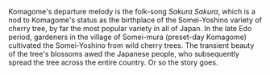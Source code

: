 Komagome's departure melody is the folk-song *Sakura Sakura*, which is a nod to Komagome's status as the birthplace of the Somei-Yoshino variety of cherry tree, by far the most popular variety in all of Japan. In the late Edo period, gardeners in the village of Somei-mura (preset-day Komagome) cultivated the Somei-Yoshino from wild cherry trees. The transient beauty of the tree's blossoms awed the Japanese people, who subsequently spread the tree across the entire country. Or so the story goes.  